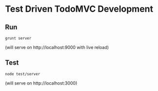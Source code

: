 Test Driven TodoMVC Development
===============================

Run
---
 
    grunt server

(will serve on http://localhost:9000 with live reload)

Test
----

    node test/server

(will serve on http://localhost:3000)